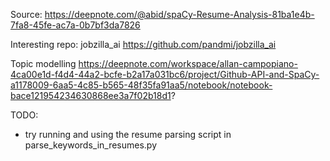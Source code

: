 Source: https://deepnote.com/@abid/spaCy-Resume-Analysis-81ba1e4b-7fa8-45fe-ac7a-0b7bf3da7826

Interesting repo: jobzilla_ai https://github.com/pandmi/jobzilla_ai

Topic modelling https://deepnote.com/workspace/allan-campopiano-4ca00e1d-f4d4-44a2-bcfe-b2a17a031bc6/project/Github-API-and-SpaCy-a1178009-6aa5-4c85-b565-48f35fa91aa5/notebook/notebook-bace121954234630868ee3a7f02b18d1?

TODO:

- try running and using the resume parsing script in parse_keywords_in_resumes.py
